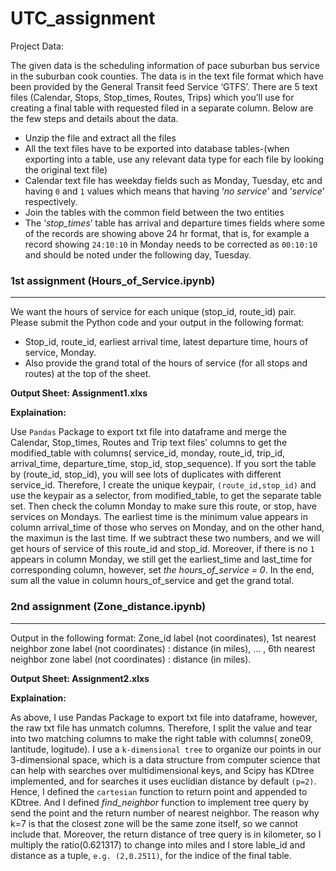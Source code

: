 # UTC_assignment

Project Data:

The given data is the scheduling information of pace suburban bus service in the suburban cook counties. The data is in the text file format which have been provided by the General Transit feed Service ‘GTFS’. There are 5 text files (Calendar, Stops, Stop_times, Routes, Trips) which you’ll use for creating a final table with requested filed in a separate column.
Below are the few steps and details about the data.
 - Unzip the file and extract all the files
 - All the text files have to be exported into database tables-(when exporting into a table, use any relevant data type for each file by looking the original text file)
 - Calendar text file has weekday fields such as Monday, Tuesday, etc and having `0` and `1` values which means that having ‘*no service*’ and ‘*service*’ respectively.
 - Join the tables with the common field between the two entities
 - The ‘*stop_times*’ table has arrival and departure times fields where some of the records are showing above 24 hr format, that is, for example a record showing `24:10:10` in Monday needs to be corrected as `00:10:10` and should be noted under the following day, Tuesday.

### 1st assignment (Hours_of_Service.ipynb)
---
We want the hours of service for each unique (stop_id, route_id) pair.  Please submit the Python code and your output in the following format:
 
- Stop_id, route_id, earliest arrival time, latest  departure time, hours of service, Monday.
- Also provide the grand total of the hours of service (for all stops and routes) at the top of the sheet.

**Output Sheet: Assignment1.xlxs**

**Explaination:**

Use `Pandas` Package to export txt file into dataframe and merge the Calendar, Stop_times, Routes and Trip text files' columns to get the modified_table with columns( service_id, monday, route_id, trip_id, arrival_time, departure_time, stop_id, stop_sequence). If you sort the table by (route_id, stop_id), you will see lots of duplicates with different service_id. Therefore, I create the unique keypair, `(route_id,stop_id)` and use the keypair as a selector, from modified_table, to get the separate table set. Then check the column Monday to make sure this route, or stop, have services on Mondays. The earliest time is the minimum value appears in column arrival_time of those who serves on Monday, and on the other hand, the maximun is the last time. If we subtract these two numbers, and we will get hours of service of this route_id and stop_id. Moreover, if there is no `1` appears in column Monday, we still get the earliest_time and last_time for corresponding column, however, set *the hours_of_service = 0*. In the end, sum all the value in column hours_of_service and get the grand total.

### 2nd assignment (Zone_distance.ipynb)
---
Output in the following format:
Zone_id label (not coordinates), 1st nearest neighbor zone label (not coordinates) : distance (in miles), … , 6th nearest neighbor zone label (not coordinates) : distance (in miles).

**Output Sheet: Assignment2.xlxs**

**Explaination:**

As above, I use Pandas Package to export txt file into dataframe, however, the raw txt file has unmatch columns. Therefore, I split the value and tear into two matching columns to make the right table with columns( zone09, lantitude, logitude). I use a `k-dimensional tree` to organize our points in our 3-dimensional space, which is a data structure from computer science that can help with searches over multidimensional keys, and Scipy has KDtree implemented, and for searches it uses euclidian distance by default `(p=2)`. Hence, I defined the `cartesian` function to return point and appended to KDtree. And I defined *find_neighbor* function to implement tree query by send the point and the return number of nearest neighbor. The reason why k=7 is that the closest zone will be the same zone itself, so we cannot include that. Moreover, the return distance of tree query is in kilometer, so I multiply the ratio(0.621317) to change into miles and I store lable_id and distance as a tuple, `e.g. (2,0.2511)`, for the indice of the final table.
